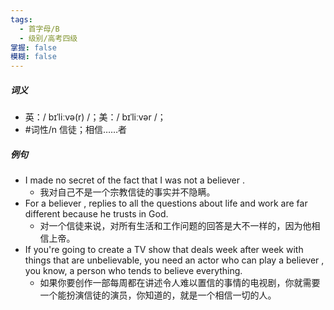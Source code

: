 ```yaml
---
tags:
  - 首字母/B
  - 级别/高考四级
掌握: false
模糊: false
---
```

##### 词义
- 英：/ bɪˈliːvə(r) /；美：/ bɪˈliːvər /；
- #词性/n 信徒；相信……者
##### 例句
- I made no secret of the fact that I was not a believer .
	- 我对自己不是一个宗教信徒的事实并不隐瞒。
- For a believer , replies to all the questions about life and work are far different because he trusts in God.
	- 对一个信徒来说，对所有生活和工作问题的回答是大不一样的，因为他相信上帝。
- If you're going to create a TV show that deals week after week with things that are unbelievable, you need an actor who can play a believer , you know, a person who tends to believe everything.
	- 如果你要创作一部每周都在讲述令人难以置信的事情的电视剧，你就需要一个能扮演信徒的演员，你知道的，就是一个相信一切的人。
